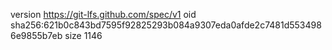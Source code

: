 version https://git-lfs.github.com/spec/v1
oid sha256:621b0c843bd7595f92825293b084a9307eda0afde2c7481d5534986e9855b7eb
size 1146
